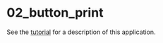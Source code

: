 02_button_print
===============

See the [tutorial](https://book.tockos.org/tutorials/02_button_print.html) for a
description of this application.
